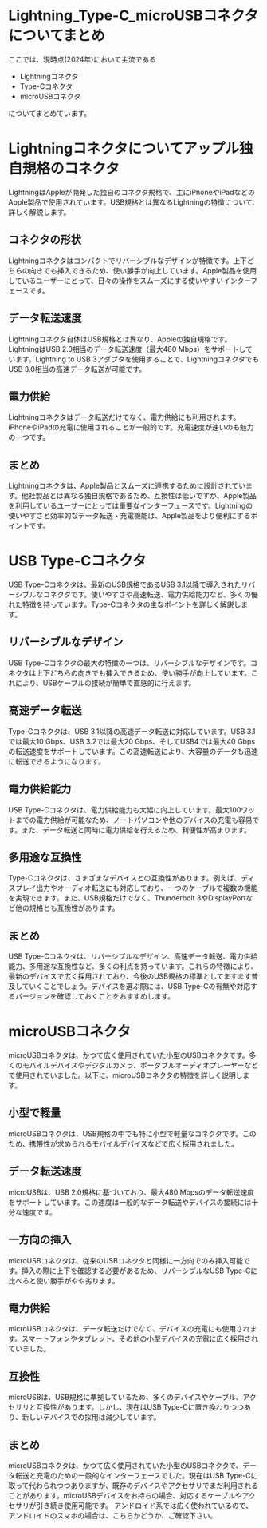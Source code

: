 # Lightning_Type-C_microUSBコネクタについてまとめ

ここでは、現時点(2024年)において主流である
- Lightningコネクタ
- Type-Cコネクタ
- microUSBコネクタ

についてまとめています。

# Lightningコネクタについてアップル独自規格のコネクタ

LightningはAppleが開発した独自のコネクタ規格で、主にiPhoneやiPadなどのApple製品で使用されています。USB規格とは異なるLightningの特徴について、詳しく解説します。

## コネクタの形状
Lightningコネクタはコンパクトでリバーシブルなデザインが特徴です。上下どちらの向きでも挿入できるため、使い勝手が向上しています。Apple製品を使用しているユーザーにとって、日々の操作をスムーズにする使いやすいインターフェースです。

## データ転送速度
Lightningコネクタ自体はUSB規格とは異なり、Appleの独自規格です。LightningはUSB 2.0相当のデータ転送速度（最大480 Mbps）をサポートしています。Lightning to USB 3アダプタを使用することで、LightningコネクタでもUSB 3.0相当の高速データ転送が可能です。

## 電力供給
Lightningコネクタはデータ転送だけでなく、電力供給にも利用されます。iPhoneやiPadの充電に使用されることが一般的です。充電速度が速いのも魅力の一つです。

## まとめ
Lightningコネクタは、Apple製品とスムーズに連携するために設計されています。他社製品とは異なる独自規格であるため、互換性は低いですが、Apple製品を利用しているユーザーにとっては重要なインターフェースです。Lightningの使いやすさと効率的なデータ転送・充電機能は、Apple製品をより便利にするポイントです。


# USB Type-Cコネクタ
USB Type-Cコネクタは、最新のUSB規格であるUSB 3.1以降で導入されたリバーシブルなコネクタです。使いやすさや高速転送、電力供給能力など、多くの優れた特徴を持っています。Type-Cコネクタの主なポイントを詳しく解説します。

## リバーシブルなデザイン
USB Type-Cコネクタの最大の特徴の一つは、リバーシブルなデザインです。コネクタは上下どちらの向きでも挿入できるため、使い勝手が向上しています。これにより、USBケーブルの接続が簡単で直感的に行えます。

## 高速データ転送
Type-Cコネクタは、USB 3.1以降の高速データ転送に対応しています。USB 3.1では最大10 Gbps、USB 3.2では最大20 Gbps、そしてUSB4では最大40 Gbpsの転送速度をサポートしています。この高速転送により、大容量のデータも迅速に転送できるようになります。

## 電力供給能力
USB Type-Cコネクタは、電力供給能力も大幅に向上しています。最大100ワットまでの電力供給が可能なため、ノートパソコンや他のデバイスの充電も容易です。また、データ転送と同時に電力供給を行えるため、利便性が高まります。

## 多用途な互換性
Type-Cコネクタは、さまざまなデバイスとの互換性があります。例えば、ディスプレイ出力やオーディオ転送にも対応しており、一つのケーブルで複数の機能を実現できます。また、USB規格だけでなく、Thunderbolt 3やDisplayPortなど他の規格とも互換性があります。

## まとめ
USB Type-Cコネクタは、リバーシブルなデザイン、高速データ転送、電力供給能力、多用途な互換性など、多くの利点を持っています。これらの特徴により、最新のデバイスで広く採用されており、今後のUSB規格の標準としてますます普及していくことでしょう。デバイスを選ぶ際には、USB Type-Cの有無や対応するバージョンを確認しておくことをおすすめします。

# microUSBコネクタ
microUSBコネクタは、かつて広く使用されていた小型のUSBコネクタです。多くのモバイルデバイスやデジタルカメラ、ポータブルオーディオプレーヤーなどで使用されていました。以下に、microUSBコネクタの特徴を詳しく説明します。

## 小型で軽量
microUSBコネクタは、USB規格の中でも特に小型で軽量なコネクタです。このため、携帯性が求められるモバイルデバイスなどで広く採用されました。

## データ転送速度
microUSBは、USB 2.0規格に基づいており、最大480 Mbpsのデータ転送速度をサポートしています。この速度は一般的なデータ転送やデバイスの接続には十分な速度です。

## 一方向の挿入
microUSBコネクタは、従来のUSBコネクタと同様に一方向でのみ挿入可能です。挿入の際に上下を確認する必要があるため、リバーシブルなUSB Type-Cに比べると使い勝手がやや劣ります。

## 電力供給
microUSBコネクタは、データ転送だけでなく、デバイスの充電にも使用されます。スマートフォンやタブレット、その他の小型デバイスの充電に広く採用されていました。

## 互換性
microUSBは、USB規格に準拠しているため、多くのデバイスやケーブル、アクセサリと互換性があります。しかし、現在はUSB Type-Cに置き換わりつつあり、新しいデバイスでの採用は減少しています。

## まとめ
microUSBコネクタは、かつて広く使用されていた小型のUSBコネクタで、データ転送と充電のための一般的なインターフェースでした。現在はUSB Type-Cに取って代わられつつありますが、既存のデバイスやアクセサリでまだ利用されることがあります。microUSBデバイスをお持ちの場合、対応するケーブルやアクセサリが引き続き使用可能です。
アンドロイド系では広く使われているので、アンドロイドのスマホの場合は、こちらかどうか、ご確認下さい。


